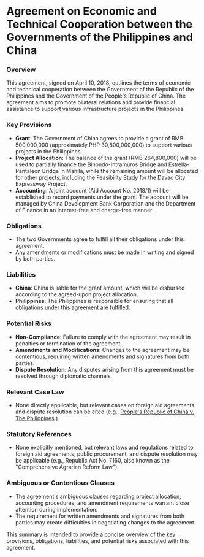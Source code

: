 **Agreement on Economic and Technical Cooperation between the Governments of the Philippines and China**
=============================================

### Overview

This agreement, signed on April 10, 2018, outlines the terms of economic and technical cooperation between the Government of the Republic of the Philippines and the Government of the People's Republic of China. The agreement aims to promote bilateral relations and provide financial assistance to support various infrastructure projects in the Philippines.

### Key Provisions

*   **Grant**: The Government of China agrees to provide a grant of RMB 500,000,000 (approximately PHP 30,800,000,000) to support various projects in the Philippines.
*   **Project Allocation**: The balance of the grant (RMB 264,800,000) will be used to partially finance the Binondo-Intramuros Bridge and Estrella-Pantaleon Bridge in Manila, while the remaining amount will be allocated for other projects, including the Feasibility Study for the Davao City Expressway Project.
*   **Accounting**: A joint account (Aid Account No. 2018/1) will be established to record payments under the grant. The account will be managed by China Development Bank Corporation and the Department of Finance in an interest-free and charge-free manner.

### Obligations

*   The two Governments agree to fulfill all their obligations under this agreement.
*   Any amendments or modifications must be made in writing and signed by both parties.

### Liabilities

*   **China**: China is liable for the grant amount, which will be disbursed according to the agreed-upon project allocation.
*   **Philippines**: The Philippines is responsible for ensuring that all obligations under this agreement are fulfilled.

### Potential Risks

*   **Non-Compliance**: Failure to comply with the agreement may result in penalties or termination of the agreement.
*   **Amendments and Modifications**: Changes to the agreement may be contentious, requiring written amendments and signatures from both parties.
*   **Dispute Resolution**: Any disputes arising from this agreement must be resolved through diplomatic channels.

### Relevant Case Law

*   None directly applicable, but relevant cases on foreign aid agreements and dispute resolution can be cited (e.g., [ People's Republic of China v. The Philippines](https://stjonline.senate.gov.ph/senate-publications/jurisprudence/2015/jur-03-11-2015.pdf ) ).

### Statutory References

*   None explicitly mentioned, but relevant laws and regulations related to foreign aid agreements, public procurement, and dispute resolution may be applicable (e.g., Republic Act No. 7160, also known as the "Comprehensive Agrarian Reform Law").

### Ambiguous or Contentious Clauses

*   The agreement's ambiguous clauses regarding project allocation, accounting procedures, and amendment requirements warrant close attention during implementation.
*   The requirement for written amendments and signatures from both parties may create difficulties in negotiating changes to the agreement.

This summary is intended to provide a concise overview of the key provisions, obligations, liabilities, and potential risks associated with this agreement.